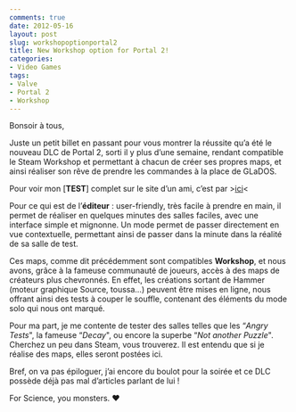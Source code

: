 ```yaml
---
comments: true
date: 2012-05-16
layout: post
slug: workshopoptionportal2
title: New Workshop option for Portal 2!
categories: 
- Video Games
tags: 
- Valve
- Portal 2
- Workshop
---
```


<!-- PHOTO 1 -->
<!-- PHOTO 2 -->
<!-- PHOTO 3 -->
<!-- PHOTO 4 -->
<!-- PHOTO 5 -->
<!-- PHOTO 6 -->

Bonsoir à tous,

Juste un petit billet en passant pour vous montrer la réussite qu’a été le nouveau DLC de Portal 2, sorti il y plus d’une semaine, rendant compatible le Steam Workshop et permettant à chacun de créer ses propres maps, et ainsi réaliser son rêve de prendre les commandes à la place de GLaDOS.

Pour voir mon [**TEST**] complet sur le site d’un ami, c’est par >[ici](http://lecafedugeek.fr/test-editeur-de-niveau-pour-portal-2/)<

Pour ce qui est de l’**éditeur** : user-friendly, très facile à prendre en main, il permet de réaliser en quelques minutes des salles faciles, avec une interface simple et mignonne. Un mode permet de passer directement en vue contextuelle, permettant ainsi de passer dans la minute dans la réalité de sa salle de test.

Ces maps, comme dit précédemment sont compatibles **Workshop**, et nous avons, grâce à la fameuse communauté de joueurs, accès à des maps de créateurs plus chevronnés. En effet, les créations sortant de Hammer (moteur graphique Source, toussa…) peuvent être mises en ligne, nous offrant ainsi des tests à couper le souffle, contenant des éléments du mode solo qui nous ont marqué.

Pour ma part, je me contente de tester des salles telles que les “*Angry Tests*", la fameuse “*Decay*", ou encore la superbe “*Not another Puzzle*". Cherchez un peu dans Steam, vous trouverez. Il est entendu que si je réalise des maps, elles seront postées ici.

Bref, on va pas épiloguer, j’ai encore du boulot pour la soirée et ce DLC possède déjà pas mal d’articles parlant de lui ! 

For Science, you monsters. ♥ 